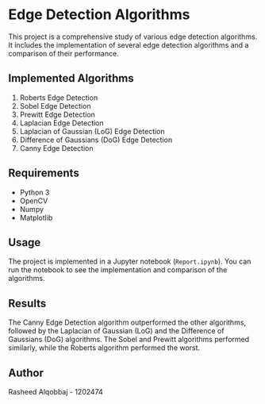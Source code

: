 # Edge Detection Algorithms

This project is a comprehensive study of various edge detection algorithms. It includes the implementation of several edge detection algorithms and a comparison of their performance.

## Implemented Algorithms

1. Roberts Edge Detection
2. Sobel Edge Detection
3. Prewitt Edge Detection
4. Laplacian Edge Detection
5. Laplacian of Gaussian (LoG) Edge Detection
6. Difference of Gaussians (DoG) Edge Detection
7. Canny Edge Detection

## Requirements

- Python 3
- OpenCV
- Numpy
- Matplotlib

## Usage

The project is implemented in a Jupyter notebook (`Report.ipynb`). You can run the notebook to see the implementation and comparison of the algorithms.

## Results

The Canny Edge Detection algorithm outperformed the other algorithms, followed by the Laplacian of Gaussian (LoG) and the Difference of Gaussians (DoG) algorithms. The Sobel and Prewitt algorithms performed similarly, while the Roberts algorithm performed the worst.

## Author

Rasheed Alqobbaj - 1202474